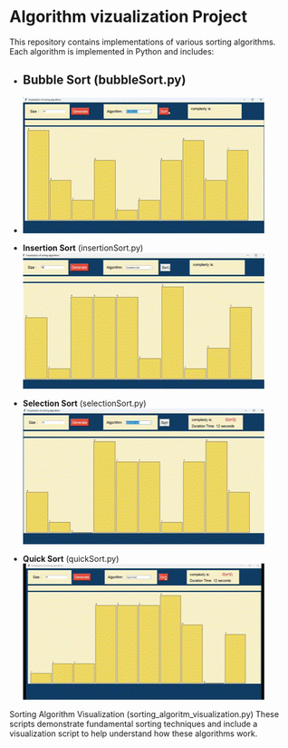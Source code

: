 # Algorithm vizualization Project</h1>
This repository contains implementations of various sorting algorithms. Each algorithm is implemented in Python and includes:

- ## **Bubble Sort** (bubbleSort.py)
- ![alt text](buble-1.gif)

- **Insertion Sort** (insertionSort.py)<br>
![alt text](insertoin.gif)

- **Selection Sort** (selectionSort.py)<br>
![alt text](selection.gif)

- **Quick Sort** (quickSort.py)</h2>
![alt text](quick.gif)

Sorting Algorithm Visualization (sorting_algoritm_visualization.py)
These scripts demonstrate fundamental sorting techniques and include a visualization script to help understand how these algorithms work.
